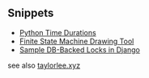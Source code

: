 
## Snippets 
* [Python Time Durations](https://github.com/taylorlee/misc/blob/master/durations.py)
* [Finite State Machine Drawing Tool](https://github.com/taylorlee/misc/blob/master/fsm/)
* [Sample DB-Backed Locks in Django](https://github.com/taylorlee/misc/blob/master/locks.py)


see also [taylorlee.xyz](https://taylorlee.xyz)
